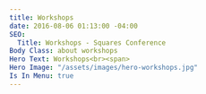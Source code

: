 ```yaml
---
title: Workshops
date: 2016-08-06 01:13:00 -04:00
SEO:
  Title: Workshops - Squares Conference
Body Class: about workshops
Hero Text: Workshops<br><span>
Hero Image: "/assets/images/hero-workshops.jpg"
Is In Menu: true
---
```


